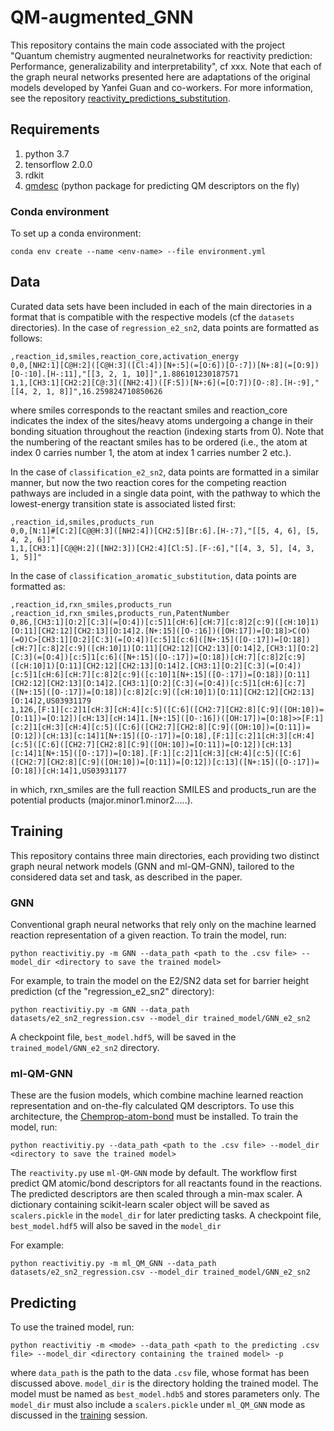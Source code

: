 # QM-augmented_GNN

This repository contains the main code associated with the project "Quantum chemistry augmented neuralnetworks for reactivity prediction: Performance, generalizability and interpretability", cf xxx. Note that each of the graph neural networks presented here are adaptations of the original models developed by Yanfei Guan and co-workers. For more information, see the repository [reactivity_predictions_substitution](https://github.com/yanfeiguan/reactivity_predictions_substitution).

## Requirements

1. python 3.7
2. tensorflow 2.0.0
3. rdkit
3. [qmdesc](https://github.com/yanfeiguan/chemprop-atom-bond) (python package for predicting QM descriptors on the fly)

### Conda environment
To set up a conda environment:
```
conda env create --name <env-name> --file environment.yml
```

## Data

Curated data sets have been included in each of the main directories in a format that is compatible with the respective models (cf the `datasets` directories). In the case of `regression_e2_sn2`, data points are formatted as follows:

```
,reaction_id,smiles,reaction_core,activation_energy
0,0,[NH2:1][C@H:2]([C@H:3]([Cl:4])[N+:5](=[O:6])[O-:7])[N+:8](=[O:9])[O-:10].[H-:11],"[[3, 2, 1, 10]]",1.886101230187571
1,1,[CH3:1][CH2:2][C@:3]([NH2:4])([F:5])[N+:6](=[O:7])[O-:8].[H-:9],"[[4, 2, 1, 8]]",16.259824710850626
```
where smiles corresponds to the reactant smiles and reaction_core indicates the index of the sites/heavy atoms undergoing a change in their bonding situation throughout the reaction (indexing starts from 0). Note that the numbering of the reactant smiles has to be ordered (i.e., the atom at index 0 carries number 1, the atom at index 1 carries number 2 etc.).

In the case of `classification_e2_sn2`, data points are formatted in a similar manner, but now the two reaction cores for the competing reaction pathways are included in a single data point, with the pathway to which the lowest-energy transition state is associated listed first:

```
,reaction_id,smiles,products_run
0,0,[N:1]#[C:2][C@@H:3]([NH2:4])[CH2:5][Br:6].[H-:7],"[[5, 4, 6], [5, 4, 2, 6]]"
1,1,[CH3:1][C@@H:2]([NH2:3])[CH2:4][Cl:5].[F-:6],"[[4, 3, 5], [4, 3, 1, 5]]"
```

In the case of `classification_aromatic_substitution`, data points are formatted as:

```
,reaction_id,rxn_smiles,products_run
,reaction_id,rxn_smiles,products_run,PatentNumber
0,86,[CH3:1][O:2][C:3](=[O:4])[c:5]1[cH:6][cH:7][c:8]2[c:9]([cH:10]1)[O:11][CH2:12][CH2:13][O:14]2.[N+:15]([O-:16])([OH:17])=[O:18]>C(O)(=O)C>[CH3:1][O:2][C:3](=[O:4])[c:5]1[c:6]([N+:15]([O-:17])=[O:18])[cH:7][c:8]2[c:9]([cH:10]1)[O:11][CH2:12][CH2:13][O:14]2,[CH3:1][O:2][C:3](=[O:4])[c:5]1[c:6]([N+:15]([O-:17])=[O:18])[cH:7][c:8]2[c:9]([cH:10]1)[O:11][CH2:12][CH2:13][O:14]2.[CH3:1][O:2][C:3](=[O:4])[c:5]1[cH:6][cH:7][c:8]2[c:9]([c:10]1[N+:15]([O-:17])=[O:18])[O:11][CH2:12][CH2:13][O:14]2.[CH3:1][O:2][C:3](=[O:4])[c:5]1[cH:6][c:7]([N+:15]([O-:17])=[O:18])[c:8]2[c:9]([cH:10]1)[O:11][CH2:12][CH2:13][O:14]2,US03931179
1,126,[F:1][c:2]1[cH:3][cH:4][c:5]([C:6]([CH2:7][CH2:8][C:9]([OH:10])=[O:11])=[O:12])[cH:13][cH:14]1.[N+:15]([O-:16])([OH:17])=[O:18]>>[F:1][c:2]1[cH:3][cH:4][c:5]([C:6]([CH2:7][CH2:8][C:9]([OH:10])=[O:11])=[O:12])[cH:13][c:14]1[N+:15]([O-:17])=[O:18],[F:1][c:2]1[cH:3][cH:4][c:5]([C:6]([CH2:7][CH2:8][C:9]([OH:10])=[O:11])=[O:12])[cH:13][c:14]1[N+:15]([O-:17])=[O:18].[F:1][c:2]1[cH:3][cH:4][c:5]([C:6]([CH2:7][CH2:8][C:9]([OH:10])=[O:11])=[O:12])[c:13]([N+:15]([O-:17])=[O:18])[cH:14]1,US03931177
```

in which, rxn_smiles are the full reaction SMILES and products_run are the potential products (major.minor1.minor2.....).

## Training
This repository contains three main directories, each providing two distinct graph neural network models (GNN and ml-QM-GNN), tailored to the considered data set and task, as described in the paper.

### GNN
Conventional graph neural networks that rely only on the machine learned reaction representation of a given reaction. 
To train the model, run:
```
python reactivitiy.py -m GNN --data_path <path to the .csv file> --model_dir <directory to save the trained model> 
```

For example, to train the model on the E2/SN2 data set for barrier height prediction (cf the "regression_e2_sn2" directory):
```angular2
python reactivitiy.py -m GNN --data_path datasets/e2_sn2_regression.csv --model_dir trained_model/GNN_e2_sn2
```

A checkpoint file, `best_model.hdf5`, will be saved in the `trained_model/GNN_e2_sn2` directory.

### ml-QM-GNN

These are the fusion models, which combine machine learned reaction representation and on-the-fly
calculated QM descriptors. To use this architecture, the [Chemprop-atom-bond](https://github.com/yanfeiguan/chemprop-atom-bond) 
must be installed. To train the model, run:

```
python reactivitiy.py --data_path <path to the .csv file> --model_dir <directory to save the trained model> 
``` 

The `reactivity.py` use `ml-QM-GNN` mode by default. The workflow first predict QM atomic/bond descriptors for all reactants found in the reactions.
The predicted descriptors are then scaled through a min-max scaler. A dictionary containing scikit-learn scaler object will be saved 
as `scalers.pickle` in the `model_dir` for later predicting tasks. A checkpoint file, `best_model.hdf5` will also be saved in the `model_dir`

For example:
```angular2
python reactivitiy.py -m ml_QM_GNN --data_path datasets/e2_sn2_regression.csv --model_dir trained_model/GNN_e2_sn2
```

## Predicting
To use the trained model, run:

```
python reactivitiy -m <mode> --data_path <path to the predicting .csv file> --model_dir <directory containing the trained model> -p 
```

where `data_path` is the path to the data `.csv` file, whose format has been discussed above. `model_dir` is the directory holding the trained model. 
The model must be named as `best_model.hdb5` and stores parameters only. The `model_dir` must also include a `scalers.pickle` under `ml_QM_GNN` mode as discussed in the
[training](#Training) session.
